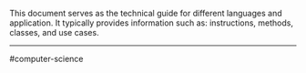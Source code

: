 This document serves as the technical guide for different languages and application. It  typically provides information such as: instructions, methods, classes, and use cases.  

---
#computer-science 